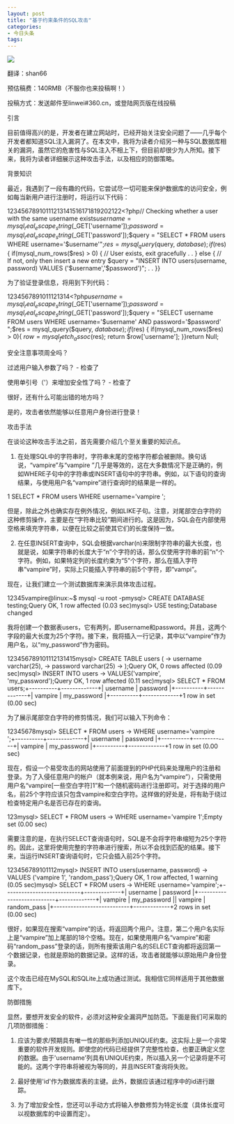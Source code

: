 ```yaml
---
layout: post
title: "基于约束条件的SQL攻击"
categories:
- 今日头条
tags:
---
```

![](http://p3.pstatp.com/large/14210003b749d8374477)

翻译：shan66

预估稿费：140RMB（不服你也来投稿啊！）

投稿方式：发送邮件至linwei#360.cn，或登陆网页版在线投稿

引言



目前值得高兴的是，开发者在建立网站时，已经开始关注安全问题了——几乎每个开发者都知道SQL注入漏洞了。在本文中，我将为读者介绍另一种与SQL数据库相关的漏洞，虽然它的危害性与SQL注入不相上下，但目前却很少为人所知。接下来，我将为读者详细展示这种攻击手法，以及相应的防御策略。

背景知识



最近，我遇到了一段有趣的代码，它尝试尽一切可能来保护数据库的访问安全，例如每当新用户进行注册时，将运行以下代码：

12345678910111213141516171819202122<?php// Checking whether a user with the same username exists$username = mysql_real_escape_string($_GET['username']);$password = mysql_real_escape_string($_GET['password']);$query = "SELECT *  FROM users  WHERE username='$username'";$res = mysql_query($query, $database);if($res) {  if(mysql_num_rows($res) > 0) { // User exists, exit gracefully . . } else { // If not, only then insert a new entry $query = "INSERT INTO users(username, password) VALUES ('$username','$password')"; . . }}

为了验证登录信息，将用到下列代码：

1234567891011121314<?php$username = mysql_real_escape_string($_GET['username']);$password = mysql_real_escape_string($_GET['password']);$query = "SELECT username FROM users WHERE username='$username' AND password='$password' ";$res = mysql_query($query, $database);if($res) { if(mysql_num_rows($res) > 0){ $row = mysql_fetch_assoc($res); return $row['username']; }}return Null;

安全注意事项周全吗？

过滤用户输入参数了吗？ - 检查了

使用单引号（'）来增加安全性了吗？ - 检查了

很好，还有什么可能出错的地方吗？

是的，攻击者依然能够以任意用户身份进行登录！

攻击手法



在谈论这种攻击手法之前，首先需要介绍几个至关重要的知识点。

1.	在处理SQL中的字符串时，字符串末尾的空格字符都会被删除。换句话说，“vampire”与“vampire ”几乎是等效的，这在大多数情况下是正确的，例如WHERE子句中的字符串或INSERT语句中的字符串。例如，以下语句的查询结果，与使用用户名“vampire”进行查询时的结果是一样的。

1 SELECT * FROM users WHERE username='vampire ';

但是，除此之外也确实存在例外情况，例如LIKE子句。注意，对尾部空白字符的这种修剪操作，主要是在“字符串比较”期间进行的。这是因为，SQL会在内部使用空格来填充字符串，以便在比较之前使其它们的长度保持一致。

2.	在任意INSERT查询中，SQL会根据varchar(n)来限制字符串的最大长度，也就是说，如果字符串的长度大于“n”个字符的话，那么仅使用字符串的前“n”个字符。例如，如果特定列的长度约束为“5”个字符，那么在插入字符串“vampire”时，实际上只能插入字符串的前5个字符，即“vampi”。

现在，让我们建立一个测试数据库来演示具体攻击过程。

12345vampire@linux:~$ mysql -u root -pmysql> CREATE DATABASE testing;Query OK, 1 row affected (0.03 sec)mysql> USE testing;Database changed

我将创建一个数据表users，它有两列，即username和password。并且，这两个字段的最大长度为25个字符。接下来，我将插入一行记录，其中以“vampire”作为用户名，以“my_password”作为密码。

123456789101112131415mysql> CREATE TABLE users ( -> username varchar(25), -> password varchar(25) -> );Query OK, 0 rows affected (0.09 sec)mysql> INSERT INTO users -> VALUES('vampire', 'my_password');Query OK, 1 row affected (0.11 sec)mysql> SELECT * FROM users;+----------+-------------+| username | password |+----------+-------------+| vampire | my_password |+----------+-------------+1 row in set (0.00 sec)

为了展示尾部空白字符的修剪情况，我们可以输入下列命令：

12345678mysql> SELECT * FROM users -> WHERE username='vampire ';+----------+-------------+| username | password |+----------+-------------+| vampire | my_password |+----------+-------------+1 row in set (0.00 sec)

现在，假设一个易受攻击的网站使用了前面提到的PHP代码来处理用户的注册和登录。为了入侵任意用户的帐户（就本例来说，用户名为“vampire”），只需使用用户名“vampire[一些空白字符]1”和一个随机密码进行注册即可。对于选择的用户名，前25个字符应该只包含vampire和空白字符。这样做的好处是，将有助于绕过检查特定用户名是否已存在的查询。

123mysql> SELECT * FROM users -> WHERE username='vampire 1';Empty set (0.00 sec)

需要注意的是，在执行SELECT查询语句时，SQL是不会将字符串缩短为25个字符的。因此，这里将使用完整的字符串进行搜索，所以不会找到匹配的结果。接下来，当运行INSERT查询语句时，它只会插入前25个字符。

123456789101112mysql> INSERT INTO users(username, password) -> VALUES ('vampire 1', 'random_pass');Query OK, 1 row affected, 1 warning (0.05 sec)mysql> SELECT * FROM users -> WHERE username='vampire';+---------------------------+-------------+| username | password |+---------------------------+-------------+| vampire | my_password || vampire | random_pass |+---------------------------+-------------+2 rows in set (0.00 sec)

很好，如果现在搜索“vampire”的话，将返回两个用户。注意，第二个用户名实际上是“vampire”加上尾部的18个空格。现在，如果使用用户名“vampire”和密码“random_pass”登录的话，则所有搜索该用户名的SELECT查询都将返回第一个数据记录，也就是原始的数据记录。这样的话，攻击者就能够以原始用户身份登录。

这个攻击已经在MySQL和SQLite上成功通过测试。我相信它同样适用于其他数据库下。

防御措施



显然，要想开发安全的软件，必须对这种安全漏洞严加防范。下面是我们可采取的几项防御措施：

1.	应该为要求/预期具有唯一性的那些列添加UNIQUE约束。这实际上是一个非常重要的软件开发规则。即使您的代码已经提供了完整性检查，也要正确定义您的数据。由于'username'列具有UNIQUE约束，所以插入另一个记录将是不可能的。这两个字符串将被视为等同的，并且INSERT查询将失败。

2.	最好使用'id'作为数据库表的主键。此外，数据应该通过程序中的id进行跟踪。

3.	为了增加安全性，您还可以手动方式将输入参数修剪为特定长度（具体长度可以视数据库的中设置而定）。